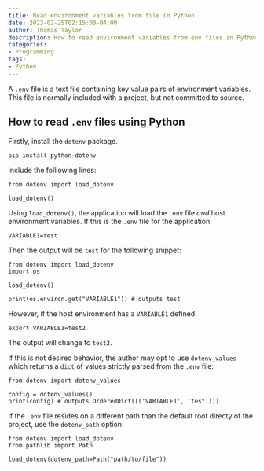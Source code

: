 ```yaml
---
title: Read environment variables from file in Python
date: 2023-02-25T02:15:00-04:00
author: Thomas Taylor
description: How to read environment variables from env files in Python.
categories:
- Programming
tags:
- Python
---
```


A `.env` file is a text file containing key value pairs of environment variables. This file is normally included with a project, but not committed to source.

## How to read `.env` files using Python

Firstly, install the `dotenv` package.

```shell
pip install python-dotenv
```

Include the folllowing lines:

```python3
from dotenv import load_dotenv

load_dotenv()
```

Using `load_dotenv()`, the application will load the `.env` file _and_ host environment variables. If this is the `.env` file for the application:

```text
VARIABLE1=test
```

Then the output will be `test` for the following snippet:
```python3
from dotenv import load_dotenv
import os

load_dotenv()

print(os.environ.get("VARIABLE1")) # outputs test
```

However, if the host environment has a `VARIABLE1` defined:

```shell
export VARIABLE1=test2
```

The output will change to `test2`.

If this is not desired behavior, the author may opt to use `dotenv_values` which returns a `dict` of values strictly parsed from the `.env` file:

```python3
from dotenv import dotenv_values

config = dotenv_values()
print(config) # outputs OrderedDict([('VARIABLE1', 'test')])
```

If the `.env` file resides on a different path than the default root directy of the project, use the `dotenv_path` option:

```python3
from dotenv import load_dotenv
from pathlib import Path

load_dotenv(dotenv_path=Path("path/to/file"))
```
